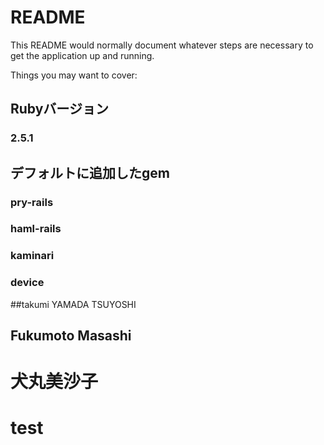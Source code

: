 # README

This README would normally document whatever steps are necessary to get the
application up and running.

Things you may want to cover:

## Rubyバージョン
### 2.5.1

## デフォルトに追加したgem
### pry-rails
### haml-rails
### kaminari
### device


##takumi
YAMADA TSUYOSHI
## Fukumoto Masashi
# 犬丸美沙子
# test

